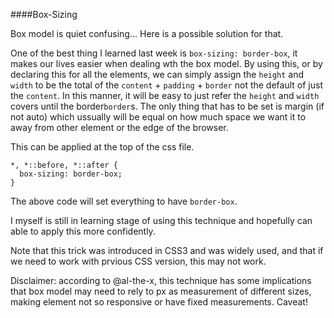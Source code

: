 
####Box-Sizing

Box model is quiet confusing... Here is a possible solution for that.

One of the best thing I learned last week is `box-sizing: border-box`, it makes our lives easier when dealing wth the box model. By using this, or by declaring this for all the elements, we can simply assign the `height` and `width` to be the total of the `content` + `padding` + `border` not the default of just the `content`.  In this manner, it will be easy to just refer the `height` and `width` covers until the border`border`s. The only thing that has to be set is margin (if not auto) which ussually will be equal on how much space we want it to away from other element or the edge of the browser.

This can be applied at the top of the css file.

```
*, *::before, *::after {
  box-sizing: border-box;
}
```

The above code will set everything to have `border-box`.

I myself is still in learning stage of using this technique and hopefully can able to apply this more confidently.

Note that this trick was introduced in CSS3 and was widely used, and that if we need to work with prvious CSS version, this may not work.

Disclaimer: according to @al-the-x, this technique has some implications that box model may need to rely to px as measurement of different sizes, making element not so responsive or have fixed measurements. Caveat!
